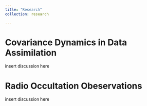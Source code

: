 ```yaml
---
title: "Research"
collection: research

---
```


Covariance Dynamics in Data Assimilation
======
insert discussion here

Radio Occultation Obeservations
=====
insert discussion here
